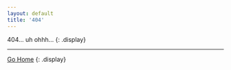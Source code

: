```yaml
---
layout: default
title: '404'
---
```


404... uh ohhh...
{: .display}

---

[Go Home](/)
{: .display}
